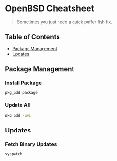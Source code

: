 # OpenBSD Cheatsheet

> Sometimes you just need a quick puffer fish fix.

## Table of Contents

- [Package Management](#package-management)
- [Updates](#updates)

## Package Management

### Install Package
```sh
pkg_add package
```

### Update All
```sh
pkg_add -uvi
```

## Updates

### Fetch Binary Updates
```sh
syspatch
```
